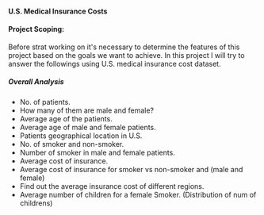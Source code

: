 #### U.S. Medical Insurance Costs
#### Project Scoping:
Before strat working on it's necessary to determine the features of this project based on the goals we want to achieve. In this project I will try to answer the followings using U.S. medical insurance cost dataset.

##### Overall Analysis
+ No. of patients.
+ How many of them are male and female?
+ Average age of the patients.
+ Average age of male and female patients.
+ Patients geographical location in U.S.
+ No. of smoker and non-smoker.
+ Number of smoker in male and female patients.
+ Average cost of insurance.
+ Average cost of insurance for smoker vs non-smoker and (male and female)
+ Find out the average insurance cost of different regions.
+ Average number of children for a female Smoker. (Distribution of num of childrens)

